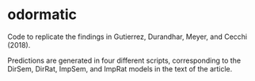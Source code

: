 # odormatic

Code to replicate the findings in Gutierrez, Durandhar, Meyer, and Cecchi (2018).

Predictions are generated in four different scripts, corresponding to the DirSem, DirRat, ImpSem, and ImpRat models in the text of the article.
